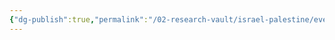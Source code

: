 ```yaml
---
{"dg-publish":true,"permalink":"/02-research-vault/israel-palestine/events/lebanese-civil-war/","updated":"2025-08-21T16:32:09.982-04:00"}
---
```


